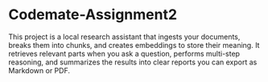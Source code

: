 # Codemate-Assignment2
This project is a local research assistant that ingests your documents, breaks them into chunks, and creates embeddings to store their meaning. It retrieves relevant parts when you ask a question, performs multi-step reasoning, and summarizes the results into clear reports you can export as Markdown or PDF.
